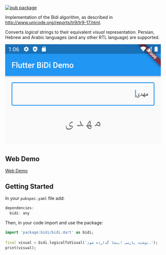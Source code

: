 [![pub package](https://img.shields.io/pub/v/bidi.svg)](https://pub.dartlang.org/packages/bidi)

Implementation of the Bidi algorithm, as described in http://www.unicode.org/reports/tr9/tr9-17.html.

Converts *logical* strings to their equivalent *visual* representation. Persian, Hebrew and Arabic languages (and any other RTL language) are supported.

![Screenshot](screenshots/mahdi.png)

## Web Demo

[Web Demo](https://bidi.pwa.ir)

## Getting Started

In your `pubspec.yaml` file add:

```dart
dependencies:
  bidi: any
```

Then, in your code import and use the package:

```dart
import 'package:bidi/bidi.dart' as bidi;

final visual = bidi.logicalToVisual('نوشته پارسی اینجا گذارده شود.');
print(visual);
```
